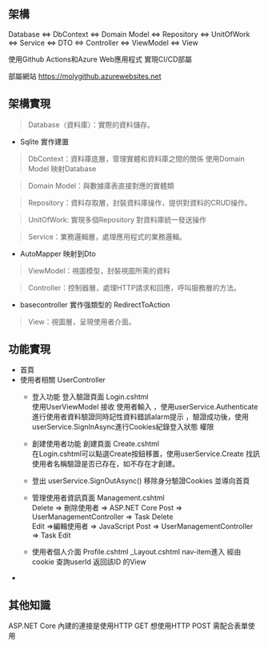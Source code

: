 ## 架構 
Database <=> DbContext  <=> Domain Model  <=> Repository <=> UnitOfWork <=> Service <=> DTO <=> Controller <=> ViewModel <=> View

使用Github Actions和Azure Web應用程式 實現CI/CD部屬

部屬網站 https://molygithub.azurewebsites.net
## 架構實現
>Database（資料庫）：實際的資料儲存。   
- Sqlite 實作建置

>DbContext：資料庫底層，管理實體和資料庫之間的關係
 使用Domain Model 映射Database  

>Domain Model：與數據庫表直接對應的實體類   

>Repository：資料存取層，封裝資料庫操作，提供對資料的CRUD操作。

>UnitOfWork: 實現多個Repository 對資料庫統一發送操作

>Service：業務邏輯層，處理應用程式的業務邏輯。  
 - AutoMapper 映射到Dto
>ViewModel：視圖模型，封裝視圖所需的資料

>Controller：控制器層，處理HTTP請求和回應，呼叫服務層的方法。
 - basecontroller 實作强類型的 RedirectToAction
  
>View：視圖層，呈現使用者介面。

## 功能實現
- 首頁
- 使用者相關 UserController  
  - 登入功能 登入驗證頁面 Login.cshtml  
  使用UserViewModel 接收 使用者輸入  ，使用userService.Authenticate進行使用者資料驗證同時記性資料錯誤alarm提示
  ，驗證成功後，使用userService.SignInAsync進行Cookies紀錄登入狀態 權限  
  - 創建使用者功能 創建頁面 Create.cshtml   
  在Login.cshtml可以點選Create按鈕移置，使用userService.Create 找訊使用者名稱驗證是否已存在，如不存在才創建。 
  - 登出 userService.SignOutAsync() 移除身分驗證Cookies 並導向首頁
  - 管理使用者資訊頁面  Management.cshtml  
    Delete => 刪除使用者 =>  ASP.NET Core Post => UserManagementController => Task<IActionResult> Delete  
    Edit =>編輯使用者 =>  JavaScript Post => UserManagementController => Task<IActionResult> Edit

  - 使用者個人介面 Profile.cshtml  _Layout.cshtml nav-item進入
   經由cookie 查詢userId  返回該ID 的View
- 

## 其他知識
ASP.NET Core 內建的連接是使用HTTP GET 想使用HTTP POST 需配合表單使用
